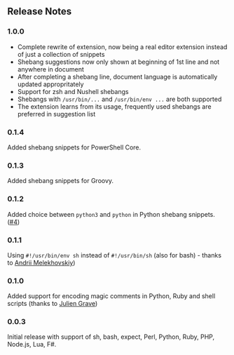 ## Release Notes

### 1.0.0

- Complete rewrite of extension, now being a real editor extension instead of just a collection of snippets
- Shebang suggestions now only shown at beginning of 1st line and not anywhere in document
- After completing a shebang line, document language is automatically updated appropritately
- Support for zsh and Nushell shebangs
- Shebangs with `/usr/bin/...` and `/usr/bin/env ...` are both supported
- The extension learns from its usage, frequently used shebangs are preferred in suggestion list

### 0.1.4

Added shebang snippets for PowerShell Core.

### 0.1.3

Added shebang snippets for Groovy.

### 0.1.2

Added choice between `python3` and `python` in Python shebang snippets. ([#4](https://github.com/Rpinski/vscode-shebang-snippets/issues/4))

### 0.1.1

Using `#!/usr/bin/env sh` instead of `#!/usr/bin/sh` (also for bash) - thanks to [Andrii Melekhovskiy](https://github.com/morkot))

### 0.1.0

Added support for encoding magic comments in Python, Ruby and shell scripts (thanks to [Julien Grave](https://github.com/JulienGrv))

### 0.0.3

Initial release with support of sh, bash, expect, Perl, Python, Ruby, PHP, Node.js, Lua, F#.